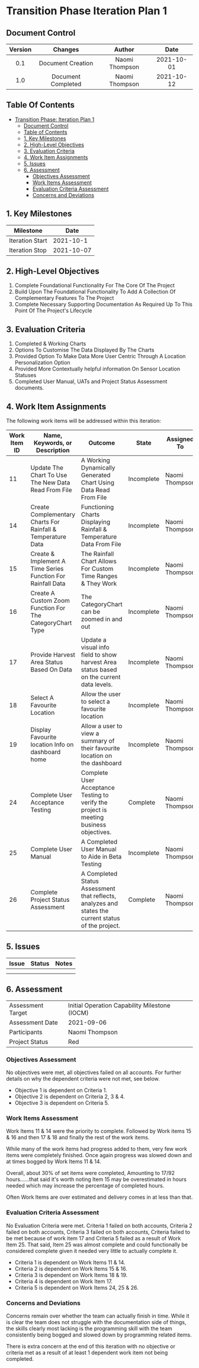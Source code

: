 # Transition Phase Iteration Plan 1

## Document Control

| Version |      Changes       |     Author     |    Date    |
| :-----: | :----------------: | :------------: | :--------: |
|   0.1   | Document Creation  | Naomi Thompson | 2021-10-01 |
|   1.0   | Document Completed | Naomi Thompson | 2021-10-12 |



## Table Of Contents


- [Transition Phase: Iteration Plan 1](#transition-phase-iteration-plan-1)
  - [Document Control](#document-control)
  - [Table of Contents](#table-of-contents)
  - [1. Key Milestones](#1-key-milestones)
  - [2. High-Level Objectives](#2-high-level-objectives)
  - [3. Evaluation Criteria](#3-evaluation-criteria)
  - [4. Work Item Assignments](#4-work-item-assignments)
  - [5. Issues](#5-issues)
  - [6. Assessment](#6-assessment)
    - [Objectives Assessment](#objectives-assessment)
    - [Work Items Assessment](#work-items-assessment)
    - [Evaluation Criteria Assessment](#evaluation-criteria-assessment)
    - [Concerns and Deviations](#concerns-and-deviations)



## 1. Key Milestones

| **Milestone**   | **Date**   |
| --------------- | ---------- |
| Iteration Start | 2021-10-1  |
| Iteration Stop  | 2021-10-07 |

## 2. High-Level Objectives

1. Complete Foundational Functionality For The Core Of The Project
2. Build Upon The Foundational Functionality To Add A Collection Of Complementary Features To The Project
3. Complete Necessary Supporting Documentation As Required Up To This Point Of The Project's Lifecycle

## 3. Evaluation Criteria

1. Completed & Working Charts
2. Options To Customise The Data Displayed By The Charts
3. Provided Option To Make Data More User Centric Through A Location Personalization Option
4. Provided More Contextually helpful information On Sensor Location Statuses
5. Completed User Manual, UATs and Project Status Assessment documents.

## 4. Work Item Assignments

The following work items will be addressed within this iteration:

| **Work Item ID** | **Name, Keywords, or Description**                           | **Outcome**                                                  | **State**  | **Assigned To** | **Estimated Hours** | **Hours Worked** | **Estimated Hours Remaining** |
| ---------------- | ------------------------------------------------------------ | ------------------------------------------------------------ | ---------- | --------------- | ------------------- | ---------------- | ----------------------------- |
| 11               | Update The Chart To Use The New Data Read From File          | A Working Dynamically Generated Chart Using Data Read From File | Incomplete | Naomi Thompson  | 5                   | 14               | 1                             |
| 14               | Create Complementary  Charts For Rainfall & Temperature Data | Functioning Charts Displaying Rainfall & Temperature Data From File | Incomplete | Naomi Thompson  | 10                  | 5                | 5                             |
| 15               | Create & Implement A Time Series Function For Rainfall Data  | The Rainfall Chart Allows For Custom Time Ranges & They Work | Incomplete | Naomi Thompson  | 30                  | 0                | 30                            |
| 16               | Create A Custom Zoom Function For The CategoryChart Type     | The CategoryChart can be zoomed in and out                   | Incomplete | Naomi Thompson  | 10                  | 0                | 0                             |
| 17               | Provide Harvest Area Status Based On Data                    | Update a visual info field to show harvest Area status based on the current data levels. | Incomplete | Naomi Thompson  | 5                   | 0                | 0                             |
| 18               | Select A Favourite Location                                  | Allow the user to select a favourite location                | Incomplete | Naomi Thompson  | 5                   | 4                | 1                             |
| 19               | Display Favourite location Info on dashboard home            | Allow a user to view a summary of their favourite location on the dashboard | Incomplete | Naomi Thompson  | 10                  | 4                | 6                             |
| 24               | Complete User Acceptance Testing                             | Complete User Acceptance Testing to verify the project is meeting business objectives. | Complete   | Naomi Thompson  | 5                   | 5                | 0                             |
| 25               | Complete User Manual                                         | A Completed User Manual to Aide in Beta Testing              | Incomplete | Naomi Thompson  | 7                   | 6                | 1                             |
| 26               | Complete Project Status Assessment                           | A Completed Status Assessment that reflects, analyzes and states the current status of the project. | Complete   | Naomi Thompson  | 5                   | 3                | 0                             |

## 5. Issues

| **Issue** | **Status** | **Notes** |
| --------- | ---------- | --------- |
|           |            |           |
|           |            |           |

## 6. Assessment

|                   |                                               |
| ----------------- | --------------------------------------------- |
| Assessment Target | Initial Operation Capability Milestone (IOCM) |
| Assessment Date   | 2021-09-06                                    |
| Participants      | Naomi Thompson                                |
| Project Status    | Red                                           |

### Objectives Assessment

No objectives were met, all objectives failed on all accounts. For further details on why the dependent criteria were not met, see below.

- Objective 1 is dependent on Criteria 1.
- Objective 2 is dependent on Criteria 2, 3 & 4.
- Objective 3 is dependent on Criteria 5.

### Work Items Assessment

Work Items 11 & 14 were the priority to complete. Followed by Work items 15 & 16 and then 17 & 18 and finally the rest of the work items.

While many of the work items had progress added to them, very few work items were completely finished. Once again progress was slowed down and at times bogged by Work Items 11 & 14.

Overall, about 30% of set items were completed, Amounting to 17/92 hours......that said it's worth noting Item 15 may be overestimated in hours needed which may increase the percentage of completed hours.

Often Work Items are over estimated and delivery comes in at less than that.

### Evaluation Criteria Assessment

No Evaluation Criteria were met. Criteria 1 failed on both accounts, Criteria 2 failed on both accounts, Criteria 3 failed on both accounts, Criteria failed to be met because of work item 17 and Criteria 5 failed as a result of Work Item 25. That said, Item 25 was almost complete and could functionally be considered complete given it needed very little to actually complete it.

- Criteria 1 is dependent on Work Items 11 & 14.
- Criteria 2 is dependent on Work Items 15 & 16.
- Criteria 3 is dependent on Work Items 18 & 19.
- Criteria 4 is dependent on Work Item 17.
- Criteria 5 is dependent on Work Items 24, 25 & 26.

### Concerns and Deviations

Concerns remain over whether the team can actually finish in time. While it is clear the team does not struggle with the documentation side of things, the skills clearly most lacking is the programming skill with the team consistently being bogged and slowed down by programming related items.

There is extra concern at the end of this iteration with no objective or criteria met as a result of at least 1 dependent work item not being completed.